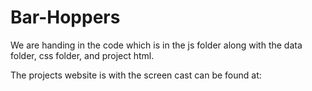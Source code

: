 # Bar-Hoppers

We are handing in the code which is in the js folder along with the data folder, css folder, and project html.

The projects website is with the screen cast can be found at: 
